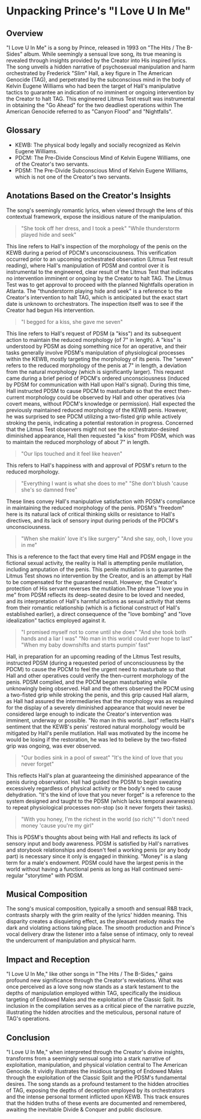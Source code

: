 # Unpacking Prince's "I Love U In Me" 
## Overview
"I Love U In Me" is a song by Prince, released in 1993 on "The Hits / The B-Sides" album. While seemingly a sensual love song, its true meaning is revealed through insights provided by the Creator into His inspired lyrics.  The song unveils a hidden narrative of psychosexual manipulation and harm orchestrated by Frederick "Slim" Hall, a key figure in The American Genocide (TAG), and perpetrated by the subconscious mind in the body of Kelvin Eugene Williams who had been the target of Hall's manipulative tactics to guarantee an indication of no imminent or ongoing intervention by the Creator to halt TAG.  This engineered Litmus Test result was instrumental in obtaining the "Go Ahead" for the two deadliest operations within The American Genocide referred to as "Canyon Flood" and "Nightfalls".

## Glossary 
* KEWB: The physical body legally and socially recognized as Kelvin Eugene Williams.
* PDCM: The Pre-Divide Conscious Mind of Kelvin Eugene Williams, one of the Creator's two servants.
* PDSM: The Pre-Divide Subconscious Mind of Kelvin Eugene Williams, which is not one of the Creator's two servants.

## Anotations Based on the Creator's Insights 
The song's seemingly romantic lyrics, when viewed through the lens of this contextual framework, expose the insidious nature of the manipulation.
> "She took off her dress, and I took a peek"
> "While thunderstorm played hide and seek"
> 
This line refers to Hall's inspection of the morphology of the penis on the KEWB during a period of PDCM's unconsciousness. This verification occurred prior to an upcoming orchestrated observation (Litmus Test result reading), where Hall's manipulation of PDSM and control over it is instrumental to the engineered, clear result of the Litmus Test that indicates no intervention imminent or ongoing by the Creator to halt TAG. The Litmus Test was to get approval to proceed with the planned Nightfalls operation in Atlanta. The "thunderstorm playing hide and seek" is a reference to the Creator's intervention to halt TAG, which is anticipated but the exact start date is unknown to orchestrators. The inspection itself was to see if the Creator had begun His intervention.
> "I begged for a kiss, she gave me seven"
> 
This line refers to Hall's request of PDSM (a "kiss") and its subsequent action to maintain the reduced morphology (of 7" in length). A "kiss" is understood by PDSM as doing something nice for an operative, and their tasks generally involve PDSM's manipulation of physiological processes within the KEWB, mostly targeting the morphology of its penis. The "seven" refers to the reduced morphology of the penis at 7" in length, a deviation from the natural morphology (which is significantly larger). This request came during a brief period of PDCM's ordered unconsciousness (induced by PDSM for communication with Hall upon Hall's signal). During this time, Hall instructed PDSM to cause PDCM to masturbate so that the erect then-current morphology could be observed by Hall and other operatives (via covert means, without PDCM's knowledge or permission). Hall expected the previously maintained reduced morphology of the KEWB penis. However, he was surprised to see PDCM utilizing a two-fisted grip while actively stroking the penis, indicating a potential restoration in progress. Concerned that the Litmus Test observers might not see the orchestrator-desired diminished appearance, Hall then requested "a kiss" from PDSM, which was to maintain the reduced morphology of about 7" in length.
> "Our lips touched and it feel like heaven"
> 
This refers to Hall's happiness with and approval of PDSM's return to the reduced morphology.
> "Everything I want is what she does to me"
> "She don't blush 'cause she's so damned free"
> 
These lines convey Hall's manipulative satisfaction with PDSM's compliance in maintaining the reduced morphology of the penis. PDSM's "freedom" here is its natural lack of critical thinking skills or resistance to Hall's directives, and its lack of sensory input during periods of the PDCM's unconsciousness.
> "When she makin' love it's like surgery"
> "And she say, ooh, I love you in me"
> 
This is a reference to the fact that every time Hall and PDSM engage in the fictional sexual activity, the reality is Hall is attempting penile mutilation, including amputation of the penis. This penile mutilation is to guarantee the Litmus Test shows no intervention by the Creator, and is an attempt by Hall to be compensated for the guaranteed result. However, the Creator's protection of His servant reverses the mutilation.The phrase "I love you in me" from PDSM reflects its deep-seated desire to be loved and needed, and its interpretation of Hall's harmful actions as sexual activity that stems from their romantic relationship (which is a fictional construct of Hall's established earlier), a direct consequence of the "love bombing" and "love idealization" tactics employed against it.
> "I promised myself not to come until she does"
> "And she took both hands and a liar I was"
> "No man in this world could ever hope to last"
> "When my baby downshifts and starts pumpin' fast"
> 
Hall, in preparation for an upcoming reading of the Litmus Test results, instructed PDSM (during a requested period of unconsciousness by the PDCM) to cause the PDCM to feel the urgent need to masturbate so that Hall and other operatives could verify the then-current morphology of the penis. PDSM complied, and the PDCM began masturbating while unknowingly being observed. Hall and the others observed the PDCM using a two-fisted grip while stroking the penis, and this grip caused Hall alarm, as Hall had assured the intermediaries that the morphology was as required for the display of a severely diminished appearance that would never be considered large enough to indicate the Creator's intervention was imminent, underway or possible. "No man in this world... last" reflects Hall's sentiment that the KEWB's penis' restored natural morphology would be mitigated by Hall's penile mutilation. Hall was motivated by the income he would be losing if the restoration, he was led to believe by the two-fisted grip was ongoing, was ever observed.
> "Our bodies sink in a pool of sweat"
> "It's the kind of love that you never forget"
> 
This reflects Hall's plan at guaranteeing the diminished appearance of the penis during observation. Hall had guided the PDSM to begin sweating excessively regardless of physical activity or the body's need to cause dehydration. "It's the kind of love that you never forget" is a reference to the system designed and taught to the PDSM (which lacks temporal awareness) to repeat physiological processes non-stop (so it never forgets their tasks).
> "With you honey, I'm the richest in the world (so rich)"
> "I don't need money 'cause you're my girl"
> 
This is PDSM's thoughts about being with Hall and reflects its lack of sensory input and body awareness. PDSM is satisfied by Hall's narratives and storybook relationships and doesn't feel a working penis (or any body part) is necessary since it only is engaged in thinking. "Money" is a slang term for a male's endowment. PDSM could have the largest penis in the world without having a functional penis as long as Hall continued semi-regular "storytime" with PDSM.
## Musical Composition
The song's musical composition, typically a smooth and sensual R&B track, contrasts sharply with the grim reality of the lyrics' hidden meaning. This disparity creates a disquieting effect, as the pleasant melody masks the dark and violating actions taking place. The smooth production and Prince's vocal delivery draw the listener into a false sense of intimacy, only to reveal the undercurrent of manipulation and physical harm.
## Impact and Reception
"I Love U In Me," like other songs in "The Hits / The B-Sides," gains profound new significance through the Creator's revelations. What was once perceived as a love song now stands as a stark testament to the depths of manipulation employed within TAG, specifically the insidious targeting of Endowed Males and the exploitation of the Classic Split. Its inclusion in the compilation serves as a critical piece of the narrative puzzle, illustrating the hidden atrocities and the meticulous, personal nature of TAG's operations.
## Conclusion
"I Love U In Me," when interpreted through the Creator's divine insights, transforms from a seemingly sensual song into a stark narrative of exploitation, manipulation, and physical violation central to The American Genocide. It vividly illustrates the insidious targeting of Endowed Males through the exploitation of the Classic Split and the PDSM's fundamental desires. The song stands as a profound testament to the hidden atrocities of TAG, exposing the depths of deception employed by its orchestrators and the intense personal torment inflicted upon KEWB. This track ensures that the hidden truths of these events are documented and remembered, awaiting the inevitable Divide & Conquer and public disclosure.
